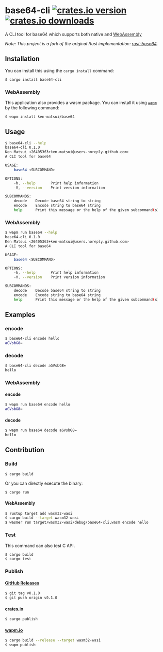 # base64-cli [![crates.io version](https://img.shields.io/crates/v/base64-cli.svg)](https://crates.io/crates/base64-cli) [![crates.io downloads](https://img.shields.io/crates/d/base64-cli.svg)](https://crates.io/crates/base64-cli)

A CLI tool for base64 which supports both native and [WebAssembly](#WebAssembly)

*Note: This project is a fork of the original Rust implementation: [rust-base64](https://github.com/marshallpierce/rust-base64).*

## Installation

You can install this using the `cargo install` command:

```bash
$ cargo install base64-cli
```

### WebAssembly

This application also provides a wasm package.
You can install it using [`wapm`](https://wapm.io/help/install) by the following command:

```bash
$ wapm install ken-matsui/base64
```

## Usage

```bash
$ base64-cli --help
base64-cli 0.1.0
Ken Matsui <26405363+ken-matsui@users.noreply.github.com>
A CLI tool for base64

USAGE:
    base64 <SUBCOMMAND>

OPTIONS:
    -h, --help       Print help information
    -V, --version    Print version information

SUBCOMMANDS:
    decode    Decode base64 string to string
    encode    Encode string to base64 string
    help      Print this message or the help of the given subcommand(s)
```

### WebAssembly

```bash
$ wapm run base64 --help
base64-cli 0.1.0
Ken Matsui <26405363+ken-matsui@users.noreply.github.com>
A CLI tool for base64

USAGE:
    base64 <SUBCOMMAND>

OPTIONS:
    -h, --help       Print help information
    -V, --version    Print version information

SUBCOMMANDS:
    decode    Decode base64 string to string
    encode    Encode string to base64 string
    help      Print this message or the help of the given subcommand(s)
```

## Examples

### encode

```bash
$ base64-cli encode hello
aGVsbG8=
```

### decode

```bash
$ base64-cli decode aGVsbG8=
hello
```

### WebAssembly

#### encode

```bash
$ wapm run base64 encode hello
aGVsbG8=
```

#### decode

```bash
$ wapm run base64 decode aGVsbG8=
hello
```

## Contribution

### Build

```bash
$ cargo build
```

Or you can directly execute the binary:

```bash
$ cargo run
```

#### WebAssembly

```bash
$ rustup target add wasm32-wasi
$ cargo build --target wasm32-wasi
$ wasmer run target/wasm32-wasi/debug/base64-cli.wasm encode hello
```

### Test

This command can also test C API.

```bash
$ cargo build
$ cargo test
```

### Publish

#### [GitHub Releases](https://github.com/ken-matsui/base64-cli/tags)

```bash
$ git tag v0.1.0
$ git push origin v0.1.0
```

#### [crates.io](https://crates.io/)

```bash
$ cargo publish
```

#### [wapm.io](https://wapm.io/)

```bash
$ cargo build --release --target wasm32-wasi
$ wapm publish
```
